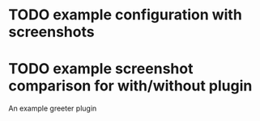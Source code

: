 # TODO example configuration with screenshots
# TODO example screenshot comparison for with/without plugin
An example greeter plugin

